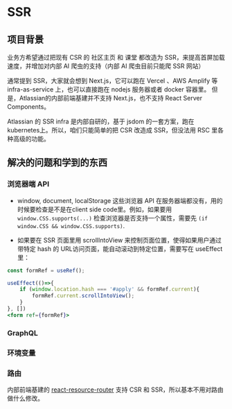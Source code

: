 # SSR

## 项目背景

业务方希望通过把现有 CSR 的 社区主页 和 课堂 都改造为 SSR，来提高首屏加载速度，并增加对内部 AI 爬虫的支持（内部 AI 爬虫目前只能爬 SSR 网站）

通常提到 SSR，大家就会想到 Next.js，它可以跑在 Vercel 、AWS Amplify 等 infra-as-service 上，也可以直接跑在 nodejs 服务器或者 docker 容器里。
但是，Atlassian的内部前端基建并不支持 Next.js，也不支持 React Server Components。

Atlassian 的 SSR infra 是内部自研的，基于 jsdom 的一套方案，跑在 kubernetes上。所以，咱们只能简单的把 CSR 改造成 SSR，但没法用 RSC 里各种高级的功能。

## 解决的问题和学到的东西

### 浏览器端 API

- window, document, localStorage 这些浏览器 API 在服务器端都没有，用的时候要检查是不是在client side code里。例如，如果要用 `window.CSS.supports(...)` 检查浏览器是否支持一个属性，需要先 `(if window.CSS && window.CSS.supports)`.

- 如果要在 SSR 页面里用 scrollIntoView 来控制页面位置，使得如果用户通过带特定 hash 的 URL访问页面，能自动滚动到特定位置，需要写在 useEffect 里：

```jsx
const formRef = useRef();

useEffect(()=>{
    if (window.location.hash === '#apply' && formRef.current){
        formRef.current.scrollIntoView();
    }
}, [])
<form ref={formRef}>
```

### GraphQL

### 环境变量

### 路由

内部前端基建的 [react-resource-router](https://github.com/atlassian-labs/react-resource-router) 支持 CSR 和 SSR，所以基本不用对路由做什么修改。